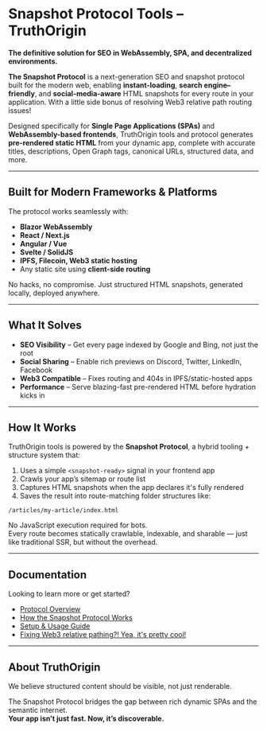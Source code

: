 # Snapshot Protocol Tools – TruthOrigin

**The definitive solution for SEO in WebAssembly, SPA, and decentralized environments.**

**The Snapshot Protocol** is a next-generation SEO and snapshot protocol built for the modern web, enabling **instant-loading**, **search engine–friendly**, and **social-media-aware** HTML snapshots for every route in your application. With a little side bonus of resolving Web3 relative path routing issues!

Designed specifically for **Single Page Applications (SPAs)** and **WebAssembly-based frontends**, TruthOrigin tools and protocol generates **pre-rendered static HTML** from your dynamic app, complete with accurate titles, descriptions, Open Graph tags, canonical URLs, structured data, and more.

---

## Built for Modern Frameworks & Platforms

The protocol works seamlessly with:

- **Blazor WebAssembly**
- **React / Next.js**
- **Angular / Vue**
- **Svelte / SolidJS**
- **IPFS, Filecoin, Web3 static hosting**
- Any static site using **client-side routing**

No hacks, no compromise.
Just structured HTML snapshots, generated locally, deployed anywhere.

---

## What It Solves

- **SEO Visibility** – Get every page indexed by Google and Bing, not just the root
- **Social Sharing** – Enable rich previews on Discord, Twitter, LinkedIn, Facebook
- **Web3 Compatible** – Fixes routing and 404s in IPFS/static-hosted apps
- **Performance** – Serve blazing-fast pre-rendered HTML before hydration kicks in

---

## How It Works

TruthOrigin tools is powered by the **Snapshot Protocol**, a hybrid tooling + structure system that:

1. Uses a simple `<snapshot-ready>` signal in your frontend app
2. Crawls your app’s sitemap or route list
3. Captures HTML snapshots when the app declares it's fully rendered
4. Saves the result into route-matching folder structures like:
```
/articles/my-article/index.html
```

No JavaScript execution required for bots.  
Every route becomes statically crawlable, indexable, and sharable — just like traditional SSR, but without the overhead.

---

## Documentation

Looking to learn more or get started?

- [Protocol Overview](https://truthorigin.com/docs/webassembly-snapshot/)
- [How the Snapshot Protocol Works](https://truthorigin.com/docs/webassembly-snapshot/how-snapshot-protocol-works)
- [Setup & Usage Guide](https://truthorigin.com/docs/webassembly-snapshot/setup)
- [Fixing Web3 relative pathing?! Yea, it's pretty cool!](https://truthorigin.com/docs/webassembly-snapshot/ipfs)

---

## About TruthOrigin

We believe structured content should be visible, not just renderable.

The Snapshot Protocol bridges the gap between rich dynamic SPAs and the semantic internet.  
**Your app isn’t just fast. Now, it’s discoverable.**

